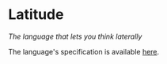 
# Latitude

*The language that lets you think laterally*

The language's specification is available [here](spec/).


